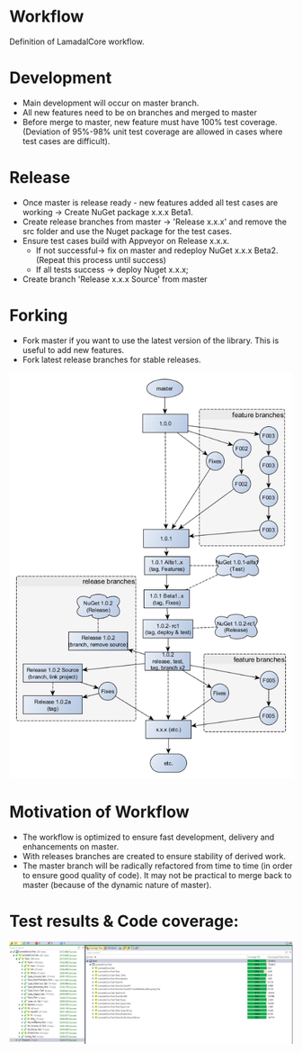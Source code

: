 # Workflow
Definition of LamadalCore workflow.

# Development
* Main development will occur on master branch.
* All new features need to be on branches and merged to master 
* Before merge to master, new feature must have 100% test coverage. (Deviation of 95%-98% unit test coverage are allowed in cases where test cases are difficult).  

# Release
* Once master is release ready - new features added all test cases are working -> Create NuGet package x.x.x Beta1.
*  Create release branches from master -> 'Release x.x.x' and remove the src folder and use the Nuget package for the test cases. 
* Ensure test cases build with Appveyor on Release x.x.x. 
  + If not successful-> fix on master and redeploy NuGet x.x.x Beta2. (Repeat this process until success)
  + If all tests success -> deploy Nuget x.x.x; 
* Create branch 'Release x.x.x Source' from master

# Forking
* Fork master if you want to use the latest version of the library. This is useful to add new features.
* Fork latest release branches for stable releases.

![Kiku](src/Designs/Lamedal_Workflow.png)

# Motivation of Workflow
* The workflow is optimized to ensure fast development, delivery and enhancements on master.
* With releases branches are created to ensure stability of derived work.
* The master branch will be radically refactored from time to time (in order to ensure good quality of code). It may not be practical to merge back to master (because of the dynamic nature of master).

# Test results & Code coverage: 
![Kiku](pics/TestCoverage.png)

